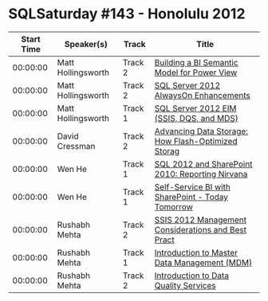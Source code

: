 # SQLSaturday #143 - Honolulu 2012
Start Time|Speaker(s)|Track|Title
---|---|---|---
00:00:00|Matt Hollingsworth|Track 2|[Building a BI Semantic Model for Power View](11729.md)
00:00:00|Matt Hollingsworth|Track 2|[SQL Server 2012 AlwaysOn Enhancements](11730.md)
00:00:00|Matt Hollingsworth|Track 1|[SQL Server 2012 EIM (SSIS, DQS, and MDS)](11731.md)
00:00:00|David Cressman|Track 2|[Advancing Data Storage: How Flash-Optimized Storag](12910.md)
00:00:00|Wen He|Track 1|[SQL 2012 and SharePoint 2010: Reporting Nirvana](14968.md)
00:00:00|Wen He|Track 1|[Self-Service BI with SharePoint - Today  Tomorrow](14969.md)
00:00:00|Rushabh Mehta|Track 2|[SSIS 2012 Management Considerations and Best Pract](23102.md)
00:00:00|Rushabh Mehta|Track 1|[Introduction to Master Data Management (MDM)](23103.md)
00:00:00|Rushabh Mehta|Track 2|[Introduction to Data Quality Services](23104.md)
